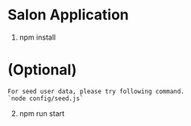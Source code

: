 # Salon Application

1. npm install

# (Optional)
    For seed user data, please try following command.
    `node config/seed.js`

2. npm run start